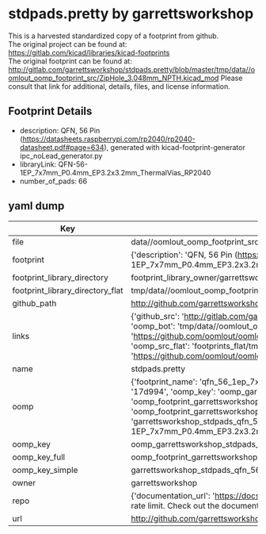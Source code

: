 # stdpads.pretty by garrettsworkshop  
This is a harvested standardized copy of a footprint from github.  
The original project can be found at:  
https://gitlab.com/kicad/libraries/kicad-footprints  
The original footprint can be found at:
http://gitlab.com/garrettsworkshop/stdpads.pretty/blob/master/tmp/data//oomlout_oomp_footprint_src/ZipHole_3.048mm_NPTH.kicad_mod
Please consult that link for additional, details, files, and license information.  
## Footprint Details
* description: QFN, 56 Pin (https://datasheets.raspberrypi.com/rp2040/rp2040-datasheet.pdf#page=634), generated with kicad-footprint-generator ipc_noLead_generator.py  
* libraryLink: QFN-56-1EP_7x7mm_P0.4mm_EP3.2x3.2mm_ThermalVias_RP2040  
* number_of_pads: 66  
## yaml dump  
| Key | Value |  
| --- | --- |  
| file | data//oomlout_oomp_footprint_src/stdpads.pretty/QFN-56-1EP_7x7mm_P0.4mm_EP3.2x3.2mm_ThermalVias_RP2040.kicad_mod |  
| footprint | {'description': 'QFN, 56 Pin (https://datasheets.raspberrypi.com/rp2040/rp2040-datasheet.pdf#page=634), generated with kicad-footprint-generator ipc_noLead_generator.py', 'libraryLink': 'QFN-56-1EP_7x7mm_P0.4mm_EP3.2x3.2mm_ThermalVias_RP2040', 'number_of_pads': 66} |  
| footprint_library_directory | footprint_library_owner/garrettsworkshop_stdpads.pretty |  
| footprint_library_directory_flat | tmp/data//oomlout_oomp_footprint_src/footprints_flat/garrettsworkshop_stdpads_qfn_56_1ep_7x7mm_p0_4mm_ep3_2x3_2mm_thermalvias_rp2040/working |  
| github_path | http://github.com/garrettsworkshop/stdpads.pretty/blob/master/tmp/data//oomlout_oomp_footprint_src/QFN-56-1EP_7x7mm_P0.4mm_EP3.2x3.2mm_ThermalVias_RP2040.kicad_mod |  
| links | {'github_src': 'http://gitlab.com/garrettsworkshop/stdpads.pretty/blob/master/tmp/data//oomlout_oomp_footprint_src/ZipHole_3.048mm_NPTH.kicad_mod', 'github_src_repo': 'https://gitlab.com/kicad/libraries/kicad-footprints', 'oomp_bot': 'tmp/data//oomlout_oomp_footprint_src/footprints/garrettsworkshop_stdpads_qfn_56_1ep_7x7mm_p0_4mm_ep3_2x3_2mm_thermalvias_rp2040/working', 'oomp_bot_github': 'https://github.com/oomlout/oomlout_oomp_footprint_bot/tree/main/tmp/data//oomlout_oomp_footprint_src/footprints/garrettsworkshop_stdpads_qfn_56_1ep_7x7mm_p0_4mm_ep3_2x3_2mm_thermalvias_rp2040/working', 'oomp_src_flat': 'footprints_flat/tmp/data//oomlout_oomp_footprint_src/footprints_flat/garrettsworkshop_stdpads_qfn_56_1ep_7x7mm_p0_4mm_ep3_2x3_2mm_thermalvias_rp2040/working', 'oomp_src_flat_github': 'https://github.com/oomlout/oomlout_oomp_footprint_src/tree/main/tmp/data//oomlout_oomp_footprint_src/footprints_flat/garrettsworkshop_stdpads_qfn_56_1ep_7x7mm_p0_4mm_ep3_2x3_2mm_thermalvias_rp2040/working'} |  
| name | stdpads.pretty |  
| oomp | {'footprint_name': 'qfn_56_1ep_7x7mm_p0_4mm_ep3_2x3_2mm_thermalvias_rp2040', 'library_name': 'stdpads', 'md5': '17d9946f633b55b4e3ffb08e1c53de5d', 'md5_10': '17d9946f63', 'md5_5': '17d99', 'md5_6': '17d994', 'oomp_key': 'oomp_garrettsworkshop_stdpads_qfn_56_1ep_7x7mm_p0_4mm_ep3_2x3_2mm_thermalvias_rp2040', 'oomp_key_extra': 'oomp_footprint_garrettsworkshop_stdpads_qfn_56_1ep_7x7mm_p0_4mm_ep3_2x3_2mm_thermalvias_rp2040', 'oomp_key_full': 'oomp_footprint_garrettsworkshop_stdpads_qfn_56_1ep_7x7mm_p0_4mm_ep3_2x3_2mm_thermalvias_rp2040_17d994', 'oomp_key_simple': 'garrettsworkshop_stdpads_qfn_56_1ep_7x7mm_p0_4mm_ep3_2x3_2mm_thermalvias_rp2040', 'original_filename': 'data//oomlout_oomp_footprint_src/stdpads.pretty/QFN-56-1EP_7x7mm_P0.4mm_EP3.2x3.2mm_ThermalVias_RP2040.kicad_mod', 'owner_name': 'garrettsworkshop'} |  
| oomp_key | oomp_garrettsworkshop_stdpads_qfn_56_1ep_7x7mm_p0_4mm_ep3_2x3_2mm_thermalvias_rp2040 |  
| oomp_key_full | oomp_footprint_garrettsworkshop_stdpads_qfn_56_1ep_7x7mm_p0_4mm_ep3_2x3_2mm_thermalvias_rp2040 |  
| oomp_key_simple | garrettsworkshop_stdpads_qfn_56_1ep_7x7mm_p0_4mm_ep3_2x3_2mm_thermalvias_rp2040 |  
| owner | garrettsworkshop |  
| repo | {'documentation_url': 'https://docs.github.com/rest/overview/resources-in-the-rest-api#rate-limiting', 'message': "API rate limit exceeded for 84.66.142.224. (But here's the good news: Authenticated requests get a higher rate limit. Check out the documentation for more details.)"} |  
| url | http://github.com/garrettsworkshop/stdpads.pretty |  

